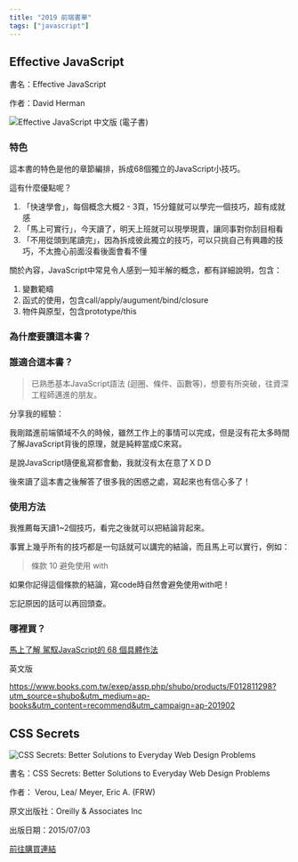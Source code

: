 ```yaml
---
title: "2019 前端書單"
tags: ["javascript"]
---
```


## Effective JavaScript

書名：Effective JavaScript

作者：David Herman

![Effective JavaScript 中文版 (電子書)](https://im2.book.com.tw/image/getImage?i=https://www.books.com.tw/img/E05/002/87/E050028779.jpg&v=5b075908&w=348&h=348)

### 特色

這本書的特色是他的章節編排，拆成68個獨立的JavaScript小技巧。

這有什麼優點呢？

1. 「快速學會」，每個概念大概2 - 3頁，15分鐘就可以學完一個技巧，超有成就感
2. 「馬上可實行」，今天讀了，明天上班就可以現學現賣，讓同事對你刮目相看
3. 「不用從頭到尾讀完」，因為拆成彼此獨立的技巧，可以只挑自己有興趣的技巧，不太擔心前面沒看後面會看不懂

關於內容，JavaScript中常見令人感到一知半解的概念，都有詳細說明，包含：

1. 變數範疇
2. 函式的使用，包含call/apply/augument/bind/closure
3. 物件與原型，包含prototype/this

### 為什麼要讀這本書？

### 誰適合這本書？

> 已熟悉基本JavaScript語法 (迴圈、條件、函數等)，想要有所突破，往資深工程師邁進的朋友。

分享我的經驗：

我剛踏進前端領域不久的時候，雖然工作上的事情可以完成，但是沒有花太多時間了解JavaScript背後的原理，就是純粹當成C來寫。

是說JavaScript隨便亂寫都會動，我就沒有太在意了ＸＤＤ

後來讀了這本書之後解答了很多我的困惑之處，寫起來也有信心多了！

### 使用方法

我推薦每天讀1~2個技巧，看完之後就可以把結論背起來。

事實上幾乎所有的技巧都是一句話就可以講完的結論，而且馬上可以實行，例如：

> 條款 10 避免使用 with 

如果你記得這個條款的結論，寫code時自然會避免使用with吧！

忘記原因的話可以再回頭查。

### 哪裡買？

[馬上了解 駕馭JavaScript的 68 個具體作法](https://www.books.com.tw/exep/assp.php/shubo/products/E050028779?utm_source=shubo&utm_medium=ap-books&utm_content=recommend&utm_campaign=ap-201902)

英文版

https://www.books.com.tw/exep/assp.php/shubo/products/F012811298?utm_source=shubo&utm_medium=ap-books&utm_content=recommend&utm_campaign=ap-201902

## CSS Secrets

![CSS Secrets: Better Solutions to Everyday Web Design Problems](https://images-na.ssl-images-amazon.com/images/I/512aDoMfKVL._SX408_BO1,204,203,200_.jpg)

書名：CSS Secrets: Better Solutions to Everyday Web Design Problems

作者： Verou, Lea/ Meyer, Eric A. (FRW)

原文出版社：Oreilly & Associates Inc

出版日期：2015/07/03



[前往購買連結](https://www.books.com.tw/exep/assp.php/shubo/products/F013341263?utm_source=shubo&utm_medium=ap-books&utm_content=recommend&utm_campaign=ap-201902)
